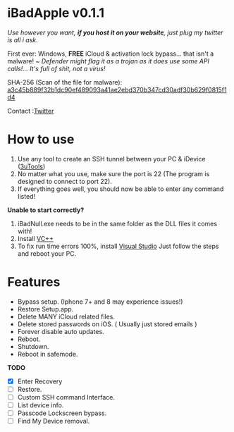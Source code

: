 # iBadApple v0.1.1
*Use however you want, **if you host it on your website**, just plug my twitter is all i ask.*

First ever: Windows, **FREE** iCloud &amp; activation lock bypass... that isn't a malware! ~ *Defender might flag it as a trojan as it does use some API calls!... It's full of shit, not a virus!*

SHA-256 (Scan of the file for malware): [a3c45b889f32b1dc90ef489093a41ae2ebd370b347cd30adf30b629f0815f1d4](https://www.virustotal.com/gui/file/a3c45b889f32b1dc90ef489093a41ae2ebd370b347cd30adf30b629f0815f1d4/detection)

Contact :[Twitter](https://twitter.com/ImAdderally)



# How to use
1. Use any tool to create an SSH tunnel between your PC & iDevice ([3uTools](http://www.3u.com/))
2. No matter what you use, make sure the port is 22 (The program is designed to connect to port 22).
3. If everything goes well, you should now be able to enter any command listed!

**Unable to start correctly?**
1. iBadNull.exe needs to be in the same folder as the DLL files it comes with!
2. Install [VC++](https://support.microsoft.com/en-us/help/2977003/the-latest-supported-visual-c-downloads)
3. To fix run time errors 100%, install [Visual Studio](https://visualstudio.microsoft.com/downloads/) Just follow the steps and reboot your PC.



# Features

- Bypass setup. (Iphone 7+ and 8 may experience issues!)
- Restore Setup.app.
- Delete MANY iCloud related files.
- Delete stored passwords on iOS. ( Usually just stored emails )
- Forever disable auto updates.
- Reboot.
- Shutdown.
- Reboot in safemode.



**TODO**

- [x] Enter Recovery
- [ ] Restore.
- [ ] Custom SSH command Interface.
- [ ] List device info.
- [ ] Passcode Lockscreen bypass.
- [ ] Find My Device removal.
